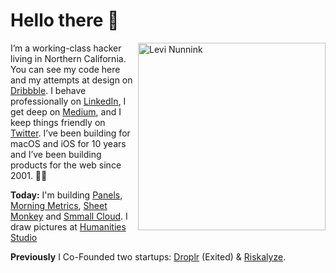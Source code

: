 # Hello there 👋

<img align="right" src="https://files.nunn.ink/68hDk5.png" alt="Levi Nunnink" width="300" />

I’m a working-class hacker living in Northern California. You can see my code here and my attempts at design on [Dribbble](https://dribbble.com/nunnink). I behave professionally on [LinkedIn](https://www.linkedin.com/in/levi-nunnink-18baa72/), I get deep on [Medium](https://medium.com/@culturezoo), and I keep things friendly on [Twitter](https://twitter.com/LeviNunnink). I’ve been building for macOS and iOS for 10 years and I’ve been building products for the web since 2001. 👴🏻

**Today:** I'm building [Panels](https://panels.so), [Morning Metrics](https://morning.so), [Sheet Monkey](https://sheetmonkey.io) and [Smmall Cloud](https://smmall.cloud). I draw pictures at [Humanities Studio](https://humanities.studio)

**Previously** I Co-Founded two startups: [Droplr](https://droplr.com) (Exited) & [Riskalyze](https://riskalyze.com).
